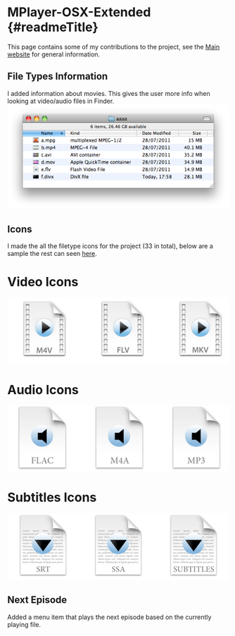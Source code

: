 MPlayer-OSX-Extended {#readmeTitle}
===================================

This page contains some of my contributions to the project, see the [Main website](http://mplayerosx.ch/) for general information. 

File Types Information 
----------------------
I added information about movies. This gives the user more info when looking at video/audio  files in Finder.
![Filetypes](/images/projects/MPlayer-OSX-Extended/Filetypes.png)

Icons
-----
I made the all the filetype icons for the project (33 in total), below are a sample the rest can seen [here](https://github.com/Bilalh/MPlayer-OSX-Extended/tree/master/extras/File%20Type%20Icons "Complete set of icons").

# Video Icons #
![Video Icons](/images/projects/MPlayer-OSX-Extended/Video.png)

# Audio Icons #
![Audio Icons](/images/projects/MPlayer-OSX-Extended/Audio.png)

# Subtitles Icons #
![Subtitles Icons](/images/projects/MPlayer-OSX-Extended/Subtitles.png)

Next Episode
------------
Added a menu item that plays the next episode based on the currently playing file.  